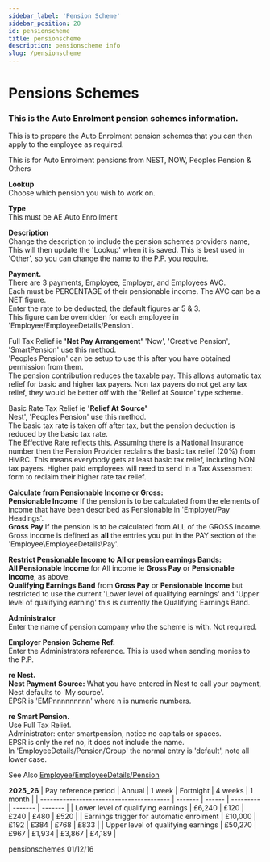```yaml
---
sidebar_label: 'Pension Scheme'
sidebar_position: 20
id: pensionscheme
title: pensionscheme
description: pensionscheme info
slug: /pensionscheme
---
```


# Pensions Schemes

### This is the Auto Enrolment pension schemes information.

This is to prepare the Auto Enrolment pension schemes that you can then apply to the employee as required.

This is for Auto Enrolment pensions from NEST, NOW,  Peoples Pension & Others

**Lookup**  
Choose which pension you wish to work on.

**Type**  
This must be AE Auto Enrollment

**Description**  
Change the description to include the pension schemes providers name, This will then update the 'Lookup' when it is saved. This is best used in 'Other', so you can change the name to the P.P. you require.

**Payment.**  
There are 3 payments, Employee, Employer, and Employees AVC.  
Each must be PERCENTAGE of their pensionable income. The AVC can be a NET figure.  
Enter the rate to be deducted, the default figures ar 5 & 3.  
This figure can be overridden for each employee in 'Employee/EmployeeDetails/Pension'.

Full Tax Relief ie **'Net Pay Arrangement'** 
  'Now', 'Creative Pension', 'SmartPension' use this method.  
  'Peoples Pension' can be setup to use this after you have obtained permission from them.  
  The pension contribution reduces the taxable pay. This allows automatic tax relief for basic and higher tax payers. Non tax payers do not get any tax relief, they would be better off with the 'Relief at Source' type scheme.

Basic Rate Tax Relief ie **'Relief At Source'**\
  Nest', 'Peoples Pension' use this method.  
  The basic tax rate is taken off after tax, but the pension deduction is reduced by the basic tax rate.  
  The Effective Rate reflects this.
  Assuming there is a National Insurance number then the Pension Provider reclaims the basic tax relief (20%) from HMRC. This means everybody gets at least basic tax relief, including NON tax payers. Higher paid employees will need to send in a Tax Assessment form to reclaim their higher rate tax relief.

**Calculate from Pensionable Income or Gross:**  
  **Pensionable Income** If the pension is to be calculated from the elements of income that have been described as Pensionable in 'Employer/Pay Headings'.  
  **Gross Pay** If the pension is to be calculated from ALL of the GROSS income.  
  Gross income is defined as **all** the entries you put in the PAY section of the 'Employee\EmployeeDetails\Pay'.

**Restrict Pensionable Income to All or pension earnings Bands:**  
**All Pensionable Income** for All income ie **Gross Pay**  or **Pensionable Income**, as above.  
**Qualifying Earnings Band** from **Gross Pay**  or **Pensionable Income** but restricted to use the current 'Lower level of qualifying earnings' and 'Upper level of qualifying earning' this is currently the Qualifying Earnings Band.

**Administrator**  
Enter the name of pension company who the scheme is with. Not required.

**Employer Pension Scheme Ref.**  
Enter the Administrators reference. This is used when sending monies to the P.P.

**re Nest.**  
**Nest Payment Source:** What you have entered in Nest to call your payment, Nest defaults to 'My source'.  
EPSR is 'EMPnnnnnnnnn' where n is numeric numbers.

**re Smart Pension.**  
Use Full Tax Relief.  
Administrator: enter smartpension, notice no capitals or spaces.  
EPSR is only the ref no, it does not include the name.  
In 'EmployeeDetails/Pension/Group' the normal entry is 'default',  note all lower case.  

See Also [Employee/EmployeeDetails/Pension](../employee/employeedetails/employeepension.md)

**2025_26**
| Pay reference period                     | Annual  | 1 week | Fortnight | 4 weeks | 1 month |
| ---------------------------------------- | ------- | ------ | --------- | ------- | ------- |
| Lower level of qualifying earnings       | £6,240  | £120   | £240      | £480    | £520    |
| Earnings trigger for automatic enrolment | £10,000 | £192   | £384      | £768    | £833    |
| Upper level of qualifying earnings       | £50,270 | £967   | £1,934    | £3,867  | £4,189  |


pensionschemes 01/12/16